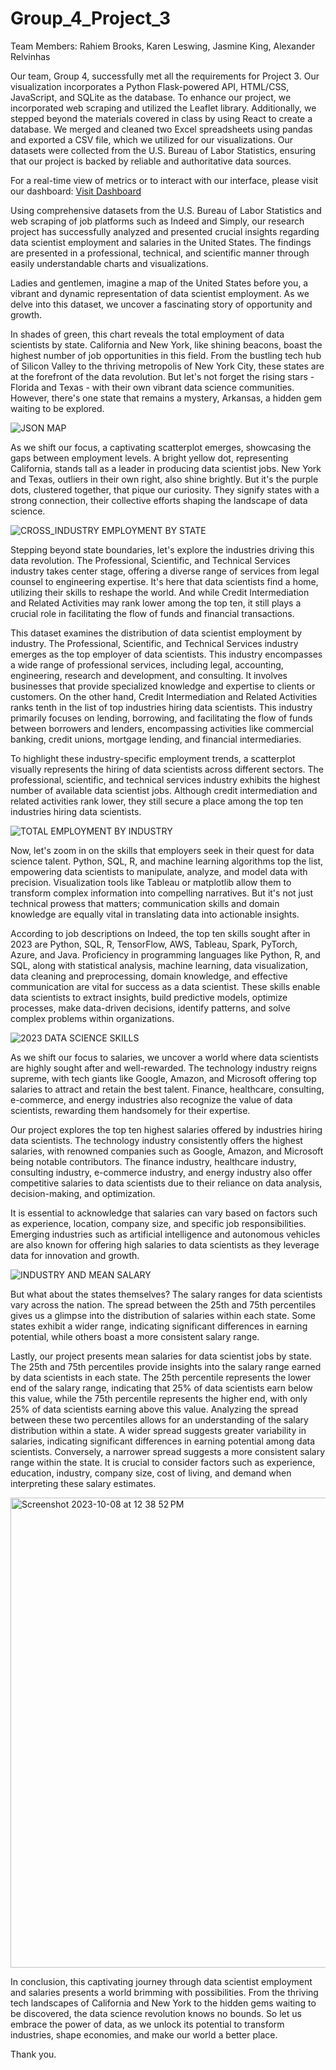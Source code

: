 # Group_4_Project_3
Team Members: Rahiem Brooks, Karen Leswing, Jasmine King, Alexander Relvinhas

Our team, Group 4, successfully met all the requirements for Project 3. Our visualization incorporates a Python Flask-powered API, HTML/CSS, JavaScript, and SQLite as the database. To enhance our project, we incorporated web scraping and utilized the Leaflet library. Additionally, we stepped beyond the materials covered in class by using React to create a database. We merged and cleaned two Excel spreadsheets using pandas and exported a CSV file, which we utilized for our visualizations. Our datasets were collected from the U.S. Bureau of Labor Statistics, ensuring that our project is backed by reliable and authoritative data sources.

For a real-time view of metrics or to interact with our interface, please visit our dashboard: [Visit Dashboard](https://project-3-five-tau.vercel.app/)

Using comprehensive datasets from the U.S. Bureau of Labor Statistics and web scraping of job platforms such as Indeed and Simply, our research project has successfully analyzed and presented crucial insights regarding data scientist employment and salaries in the United States. The findings are presented in a professional, technical, and scientific manner through easily understandable charts and visualizations.

Ladies and gentlemen, imagine a map of the United States before you, a vibrant and dynamic representation of data scientist employment. As we delve into this dataset, we uncover a fascinating story of opportunity and growth.

In shades of green, this chart reveals the total employment of data scientists by state. California and New York, like shining beacons, boast the highest number of job opportunities in this field. From the bustling tech hub of Silicon Valley to the thriving metropolis of New York City, these states are at the forefront of the data revolution. But let's not forget the rising stars - Florida and Texas - with their own vibrant data science communities. However, there's one state that remains a mystery, Arkansas, a hidden gem waiting to be explored.

![JSON MAP](https://github.com/RahiemBrooks/Group_4_Project_3/assets/135518113/5450c770-c757-49e2-92d8-9a8cb4d6264e)

As we shift our focus, a captivating scatterplot emerges, showcasing the gaps between employment levels. A bright yellow dot, representing California, stands tall as a leader in producing data scientist jobs. New York and Texas, outliers in their own right, also shine brightly. But it's the purple dots, clustered together, that pique our curiosity. They signify states with a strong connection, their collective efforts shaping the landscape of data science.

![CROSS_INDUSTRY EMPLOYMENT BY STATE](https://github.com/RahiemBrooks/Group_4_Project_3/assets/135518113/8101ba76-6f1b-4f6d-9646-706d3159b5e2)

Stepping beyond state boundaries, let's explore the industries driving this data revolution. The Professional, Scientific, and Technical Services industry takes center stage, offering a diverse range of services from legal counsel to engineering expertise. It's here that data scientists find a home, utilizing their skills to reshape the world. And while Credit Intermediation and Related Activities may rank lower among the top ten, it still plays a crucial role in facilitating the flow of funds and financial transactions.

This dataset examines the distribution of data scientist employment by industry. The Professional, Scientific, and Technical Services industry emerges as the top employer of data scientists. This industry encompasses a wide range of professional services, including legal, accounting, engineering, research and development, and consulting. It involves businesses that provide specialized knowledge and expertise to clients or customers. On the other hand, Credit Intermediation and Related Activities ranks tenth in the list of top industries hiring data scientists. This industry primarily focuses on lending, borrowing, and facilitating the flow of funds between borrowers and lenders, encompassing activities like commercial banking, credit unions, mortgage lending, and financial intermediaries.

To highlight these industry-specific employment trends, a scatterplot visually represents the hiring of data scientists across different sectors. The professional, scientific, and technical services industry exhibits the highest number of available data scientist jobs. Although credit intermediation and related activities rank lower, they still secure a place among the top ten industries hiring data scientists.

![TOTAL EMPLOYMENT BY INDUSTRY](https://github.com/RahiemBrooks/Group_4_Project_3/assets/135518113/04e13dbf-88a0-4b36-a331-90eea03b6b5e)

Now, let's zoom in on the skills that employers seek in their quest for data science talent. Python, SQL, R, and machine learning algorithms top the list, empowering data scientists to manipulate, analyze, and model data with precision. Visualization tools like Tableau or matplotlib allow them to transform complex information into compelling narratives. But it's not just technical prowess that matters; communication skills and domain knowledge are equally vital in translating data into actionable insights.

According to job descriptions on Indeed, the top ten skills sought after in 2023 are Python, SQL, R, TensorFlow, AWS, Tableau, Spark, PyTorch, Azure, and Java. Proficiency in programming languages like Python, R, and SQL, along with statistical analysis, machine learning, data visualization, data cleaning and preprocessing, domain knowledge, and effective communication are vital for success as a data scientist. These skills enable data scientists to extract insights, build predictive models, optimize processes, make data-driven decisions, identify patterns, and solve complex problems within organizations.

![2023 DATA SCIENCE SKILLS](https://github.com/RahiemBrooks/Group_4_Project_3/assets/135518113/48f0f607-575f-4555-9687-b333911f40ab)

As we shift our focus to salaries, we uncover a world where data scientists are highly sought after and well-rewarded. The technology industry reigns supreme, with tech giants like Google, Amazon, and Microsoft offering top salaries to attract and retain the best talent. Finance, healthcare, consulting, e-commerce, and energy industries also recognize the value of data scientists, rewarding them handsomely for their expertise.

Our project explores the top ten highest salaries offered by industries hiring data scientists. The technology industry consistently offers the highest salaries, with renowned companies such as Google, Amazon, and Microsoft being notable contributors. The finance industry, healthcare industry, consulting industry, e-commerce industry, and energy industry also offer competitive salaries to data scientists due to their reliance on data analysis, decision-making, and optimization.

It is essential to acknowledge that salaries can vary based on factors such as experience, location, company size, and specific job responsibilities. Emerging industries such as artificial intelligence and autonomous vehicles are also known for offering high salaries to data scientists as they leverage data for innovation and growth.

![INDUSTRY AND MEAN SALARY](https://github.com/RahiemBrooks/Group_4_Project_3/assets/135518113/e3413ae5-262e-4236-b96e-c6ed485d592f)

But what about the states themselves? The salary ranges for data scientists vary across the nation. The spread between the 25th and 75th percentiles gives us a glimpse into the distribution of salaries within each state. Some states exhibit a wider range, indicating significant differences in earning potential, while others boast a more consistent salary range.

Lastly, our project presents mean salaries for data scientist jobs by state. The 25th and 75th percentiles provide insights into the salary range earned by data scientists in each state. The 25th percentile represents the lower end of the salary range, indicating that 25% of data scientists earn below this value, while the 75th percentile represents the higher end, with only 25% of data scientists earning above this value. Analyzing the spread between these two percentiles allows for an understanding of the salary distribution within a state. A wider spread suggests greater variability in salaries, indicating significant differences in earning potential among data scientists. Conversely, a narrower spread suggests a more consistent salary range within the state. It is crucial to consider factors such as experience, education, industry, company size, cost of living, and demand when interpreting these salary estimates.

<img width="752" alt="Screenshot 2023-10-08 at 12 38 52 PM" src="https://github.com/RahiemBrooks/Group_4_Project_3/assets/135518113/2ae752d9-93c1-4f6f-9d0f-60593e4b625a">


In conclusion, this captivating journey through data scientist employment and salaries presents a world brimming with possibilities. From the thriving tech landscapes of California and New York to the hidden gems waiting to be discovered, the data science revolution knows no bounds. So let us embrace the power of data, as we unlock its potential to transform industries, shape economies, and make our world a better place.

Thank you.
